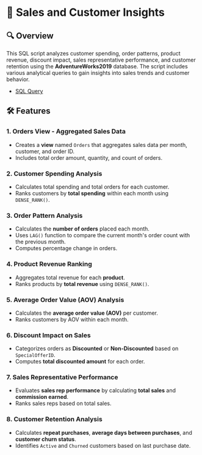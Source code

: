 # 💼 Sales and Customer Insights

## 🔍 Overview
This SQL script analyzes customer spending, order patterns, product revenue, discount impact, sales representative performance, and customer retention using the **AdventureWorks2019** database. The script includes various analytical queries to gain insights into sales trends and customer behavior.

- [SQL Query](https://github.com/sofoq/SQL_Sales_and_Customer_Insights/blob/main/Sales%and%Customer%Insights.sql)



## 🛠️ Features
### 1. Orders View - Aggregated Sales Data
- Creates a **view** named `Orders` that aggregates sales data per month, customer, and order ID.
- Includes total order amount, quantity, and count of orders.

### 2. Customer Spending Analysis
- Calculates total spending and total orders for each customer.
- Ranks customers by **total spending** within each month using `DENSE_RANK()`.

### 3. Order Pattern Analysis
- Calculates the **number of orders** placed each month.
- Uses `LAG()` function to compare the current month's order count with the previous month.
- Computes percentage change in orders.

### 4. Product Revenue Ranking
- Aggregates total revenue for each **product**.
- Ranks products by **total revenue** using `DENSE_RANK()`.

### 5. Average Order Value (AOV) Analysis
- Calculates the **average order value (AOV)** per customer.
- Ranks customers by AOV within each month.

### 6. Discount Impact on Sales
- Categorizes orders as **Discounted** or **Non-Discounted** based on `SpecialOfferID`.
- Computes **total discounted amount** for each order.

### 7. Sales Representative Performance
- Evaluates **sales rep performance** by calculating **total sales** and **commission earned**.
- Ranks sales reps based on total sales.

### 8. Customer Retention Analysis
- Calculates **repeat purchases**, **average days between purchases**, and **customer churn status**.
- Identifies `Active` and `Churned` customers based on last purchase date.

